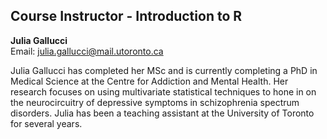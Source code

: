 ## Course Instructor - Introduction to R

**Julia Gallucci**  
Email: julia.gallucci@mail.utoronto.ca  

Julia Gallucci has completed her MSc and is currently completing a PhD in Medical Science at the Centre for Addiction and Mental Health. Her research focuses on using multivariate statistical techniques to hone in on the neurocircuitry of depressive symptoms in schizophrenia spectrum disorders. Julia has been a teaching assistant at the University of Toronto for several years.